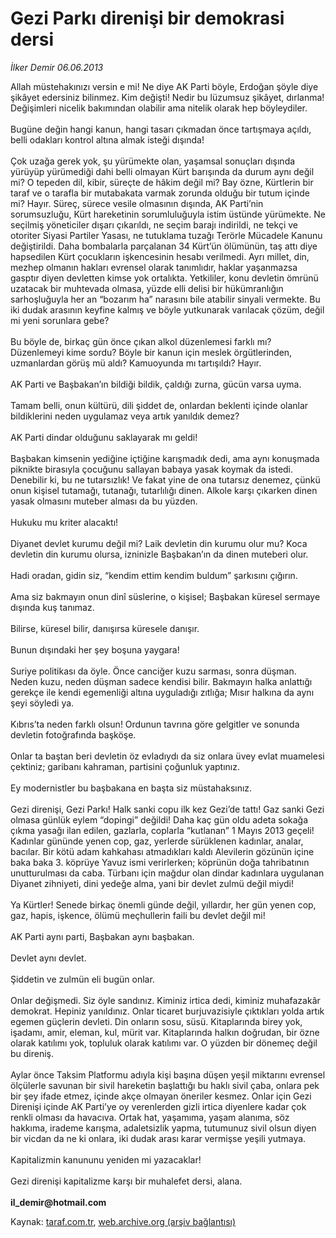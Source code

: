 # Gezi Parkı direnişi bir demokrasi dersi

*İlker Demir 06.06.2013*

<div class="yazi">Allah müstehakınızı versin e mi! Ne diye AK Parti böyle, Erdoğan şöyle diye şikâyet edersiniz bilinmez. Kim değişti! Nedir bu lüzumsuz şikâyet, dırlanma! Değişimleri nicelik bakımından olabilir ama nitelik olarak hep böyleydiler. <br/><br/>Bugüne değin hangi kanun, hangi tasarı çıkmadan önce tartışmaya açıldı, belli odakları kontrol altına almak isteği dışında! <br/><br/>Çok uzağa gerek yok, şu yürümekte olan, yaşamsal sonuçları dışında yürüyüp yürümediği dahi belli olmayan Kürt barışında da durum aynı değil mi? O tepeden dil, kibir, süreçte de hâkim değil mi? Bay özne, Kürtlerin bir taraf ve o tarafla bir mutabakata varmak zorunda olduğu bir tutum içinde mi? Hayır. Süreç, sürece vesile olmasının dışında, AK Parti’nin sorumsuzluğu, Kürt hareketinin sorumluluğuyla istim üstünde yürümekte. Ne seçilmiş yöneticiler dışarı çıkarıldı, ne seçim barajı indirildi, ne tekçi ve otoriter Siyasi Partiler Yasası, ne tutuklama tuzağı Terörle Mücadele Kanunu değiştirildi. Daha bombalarla parçalanan 34 Kürt’ün ölümünün, taş attı diye hapsedilen Kürt çocukların işkencesinin hesabı verilmedi. Ayrı millet, din, mezhep olmanın hakları evrensel olarak tanımlıdır, haklar yaşanmazsa gasptır diyen devletten kimse yok ortalıkta. Yetkililer, konu devletin ömrünü uzatacak bir muhtevada olmasa, yüzde elli delisi bir hükümranlığın sarhoşluğuyla her an “bozarım ha” narasını bile atabilir sinyali vermekte. Bu iki dudak arasının keyfine kalmış ve böyle yutkunarak varılacak çözüm, değil mi yeni sorunlara gebe? <br/><br/>Bu böyle de, birkaç gün önce çıkan alkol düzenlemesi farklı mı? Düzenlemeyi kime sordu? Böyle bir kanun için meslek örgütlerinden, uzmanlardan görüş mü aldı? Kamuoyunda mı tartışıldı? Hayır. <br/><br/>AK Parti ve Başbakan’ın bildiği bildik, çaldığı zurna, gücün varsa uyma. <br/><br/>Tamam belli, onun kültürü, dili şiddet de, onlardan beklenti içinde olanlar bildiklerini neden uygulamaz veya artık yanıldık demez? <br/><br/>AK Parti dindar olduğunu saklayarak mı geldi! <br/><br/>Başbakan kimsenin yediğine içtiğine karışmadık dedi, ama aynı konuşmada piknikte birasıyla çocuğunu sallayan babaya yasak koymak da istedi. Denebilir ki, bu ne tutarsızlık! Ve fakat yine de ona tutarsız denemez, çünkü onun kişisel tutamağı, tutanağı, tutarlılığı dinen. Alkole karşı çıkarken dinen yasak olmasını muteber alması da bu yüzden. <br/><br/>Hukuku mu kriter alacaktı! <br/><br/>Diyanet devlet kurumu değil mi? Laik devletin din kurumu olur mu? Koca devletin din kurumu olursa, izninizle Başbakan’ın da dinen muteberi olur. <br/><br/>Hadi oradan, gidin siz, “kendim ettim kendim buldum” şarkısını çığırın. <br/><br/>Ama siz bakmayın onun dinî süslerine, o kişisel; Başbakan küresel sermaye dışında kuş tanımaz. <br/><br/>Bilirse, küresel bilir, danışırsa küresele danışır. <br/><br/>Bunun dışındaki her şey boşuna yaygara! <br/><br/>Suriye politikası da öyle. Önce canciğer kuzu sarması, sonra düşman. Neden kuzu, neden düşman sadece kendisi bilir. Bakmayın halka anlattığı gerekçe ile kendi egemenliği altına uyguladığı zıtlığa; Mısır halkına da aynı şeyi söyledi ya. <br/><br/>Kıbrıs’ta neden farklı olsun! Ordunun tavrına göre gelgitler ve sonunda devletin fotoğrafında başköşe. <br/><br/>Onlar ta baştan beri devletin öz evladıydı da siz onlara üvey evlat muamelesi çektiniz; garibanı kahraman, partisini çoğunluk yaptınız. <br/><br/>Ey modernistler bu başbakana en başta siz müstahaksınız. <br/><br/>Gezi direnişi, Gezi Parkı! Halk sanki copu ilk kez Gezi’de tattı! Gaz sanki Gezi olmasa günlük eylem “dopingi” değildi! Daha kaç gün oldu adeta sokağa çıkma yasağı ilan edilen, gazlarla, coplarla “kutlanan” 1 Mayıs 2013 geçeli! Kadınlar gününde yenen cop, gaz, yerlerde sürüklenen kadınlar, analar, bacılar. Bir kötü adam kahkahası atmadıkları kaldı Alevilerin gözünün içine baka baka 3. köprüye Yavuz ismi verirlerken; köprünün doğa tahribatının unutturulması da caba. Türbanı için mağdur olan dindar kadınlara uygulanan Diyanet zihniyeti, dini yedeğe alma, yani bir devlet zulmü değil miydi! <br/><br/>Ya Kürtler! Senede birkaç önemli günde değil, yıllardır, her gün yenen cop, gaz, hapis, işkence, ölümü meçhullerin faili bu devlet değil mi! <br/><br/>AK Parti aynı parti, Başbakan aynı başbakan. <br/><br/>Devlet aynı devlet. <br/><br/>Şiddetin ve zulmün eli bugün onlar. <br/><br/>Onlar değişmedi. Siz öyle sandınız. Kiminiz irtica dedi, kiminiz muhafazakâr demokrat. Hepiniz yanıldınız. Onlar ticaret burjuvazisiyle çıktıkları yolda artık egemen güçlerin devleti. Din onların sosu, süsü. Kitaplarında birey yok, işadamı, amir, eleman, kul, mürit var. Kitaplarında halkın doğrudan, bir özne olarak katılımı yok, topluluk olarak katılımı var. O yüzden bir dönemeç değil bu direniş. <br/><br/>Aylar önce Taksim Platformu adıyla kişi başına düşen yeşil miktarını evrensel ölçülerle savunan bir sivil hareketin başlattığı bu haklı sivil çaba, onlara pek bir şey ifade etmez, içinde akçe olmayan öneriler kesmez. Onlar için Gezi Direnişi içinde AK Parti’ye oy verenlerden gizli irtica diyenlere kadar çok renkli olması da havacıva. Ortak hat, yaşamıma, yaşam alanıma, söz hakkıma, irademe karışma, adaletsizlik yapma, tutumunuz sivil olsun diyen bir vicdan da ne ki onlara, iki dudak arası karar vermişse yeşili yutmaya. <br/><br/>Kapitalizmin kanununu yeniden mi yazacaklar! <br/><br/>Gezi direnişi kapitalizme karşı bir muhalefet dersi, alana. <b><br/><br/>il_demir@hotmail.com </b>
</div>

Kaynak: [taraf.com.tr](http://www.taraf.com.tr:80/ilker-demir/makale-gezi-parki-direnisi-bir-demokrasi-dersi.htm), [web.archive.org (arşiv bağlantısı)](http://web.archive.org/web/20131109152803/http://www.taraf.com.tr:80/ilker-demir/makale-gezi-parki-direnisi-bir-demokrasi-dersi.htm)
